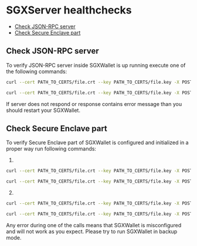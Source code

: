 <!-- SPDX-License-Identifier: (AGPL-3.0-only OR CC-BY-4.0) -->

# SGXServer healthchecks

-   [Check JSON-RPC server](#check-json-rpc-server)
-   [Check Secure Enclave part](#check-secure-enclave-part)

## Check JSON-RPC server

To verify JSON-RPC server inside SGXWallet is up running execute one of the following commands:

```bash
curl --cert PATH_TO_CERTS/file.crt --key PATH_TO_CERTS/file.key -X POST --data '{"jsonrpc":"2.0","method":"getServerStatus","params":{}}' -H 'content-type:application/json;' YOUR_SGX_SERVER_URL -k
```

```bash
curl --cert PATH_TO_CERTS/file.crt --key PATH_TO_CERTS/file.key -X POST --data '{"jsonrpc":"2.0","method":"getServerVersion","params":{}}' -H 'content-type:application/json;' YOUR_SGX_SERVER_URL -k
```

If server does not respond or response contains error message than you should restart your SGXWallet.

## Check Secure Enclave part

To verify Secure Enclave part of SGXWallet is configured and initialized in a proper way run following commands:

1. 
```bash
curl --cert PATH_TO_CERTS/file.crt --key PATH_TO_CERTS/file.key -X POST --data '{"jsonrpc":"2.0","method":"importBLSKeyShare","params":{"keyShare":"0xe632f7fde2c90a073ec43eaa90dca7b82476bf28815450a11191484934b9c3f", "keyShareName":"BLS_KEY:SCHAIN_ID:123456789:NODE_ID:0:DKG_ID:0"}}' -H 'content-type:application/json;' YOUR_SGX_SERVER_URL -k
```

```bash
curl --cert PATH_TO_CERTS/file.crt --key PATH_TO_CERTS/file.key -X POST --data '{"jsonrpc":"2.0","method":"blsSignMessageHash","params":{, "keyShareName":"BLS_KEY:SCHAIN_ID:123456789:NODE_ID:0:DKG_ID:0", "t":1, "n":1, "messageHash":"09c6137b97cdf159b9950f1492ee059d1e2b10eaf7d51f3a97d61f2eee2e81db"}}' -H 'content-type:application/json;' YOUR_SGX_SERVER_URL -k
```

2. 
```bash
curl --cert PATH_TO_CERTS/file.crt --key PATH_TO_CERTS/file.key -X POST --data '{"jsonrpc":"2.0","method":"importECDSAKey","params":{"key":"0xe632f7fde2c90a073ec43eaa90dca7b82476bf28815450a11191484934b9c3f", "keyName":"NEK:abcdef"}}' -H 'content-type:application/json;' YOUR_SGX_SERVER_URL -k
```

```bash
curl --cert PATH_TO_CERTS/file.crt --key PATH_TO_CERTS/file.key -X POST --data '{"jsonrpc":"2.0","method":"ecdsaSignMessageHash","params":{, "keyName":"BLS_KEY:SCHAIN_ID:123456789:NODE_ID:0:DKG_ID:0", "base":16, "messageHash":"09c6137b97cdf159b9950f1492ee059d1e2b10eaf7d51f3a97d61f2eee2e81db"}}' -H 'content-type:application/json;' YOUR_SGX_SERVER_URL -k
```

Any error during one of the calls means that SGXWallet is misconfigured and will not work as you expect. Please try to run SGXWallet in backup mode. 